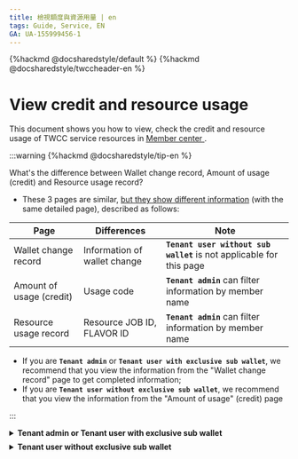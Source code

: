 ```yaml
---
title: 檢視額度與資源用量 | en
tags: Guide, Service, EN
GA: UA-155999456-1
---
```


{%hackmd @docsharedstyle/default %}
{%hackmd @docsharedstyle/twccheader-en %}


# View credit and resource usage

This document shows you how to view, check the credit and resource usage of TWCC service resources in [<ins>Member center <i class="fa fa-question-circle fa-question-circle-for-service" aria-hidden="true"></i></ins>](https://man.twcc.ai/@twsdocs/howto-service-access-service-en).

:::warning
{%hackmd @docsharedstyle/tip-en %}

What's the difference between Wallet change record, Amount of usage (credit) and Resource usage record?

- These 3 pages are similar, <ins>but they show different information</ins> (with the same detailed page), described as follows:

| Page | Differences | Note |
| -------- | -------- | -------- |
| Wallet change record    | Information of wallet change    | **`Tenant user without sub wallet`** is not applicable  for this page   |
| Amount of usage (credit)     |  Usage code  |  **`Tenant admin`** can filter information by member name    | 
| Resource usage record     | Resource JOB ID,  FLAVOR ID  |  **`Tenant admin`** can filter information by member name    |

- If you are **`Tenant admin`** or **`Tenant user with exclusive sub wallet`**, we recommend that you view the information from the "Wallet change record" page to get completed information;
- If you are **`Tenant user without exclusive sub wallet`**, we recommend that you view the information from the "Amount of usage" (credit) page

:::

<!-- 1 start -->

<details class="docspoiler">

<summary><b>Tenant admin or Tenant user with exclusive sub wallet</b></summary>

<br>

If you are"**Tenant admin**" or "**Tenant user with exclusive sub wallet**", please follow the steps to view the wallet change records and the corresponding amount of credit usage and resource usage:

### Step 1. Choose the project 

After entering service member center, click "**Projects**" > "**My Projects**" > choose the project you'd like to view the resource usage.


### Step 2. Wallet change record

click "**Wallet change record**" > click "**Wallet**"^[1]^ > "**Choose date**" > "**Service**"^[2]^ > click "**Transaction category**"^[3]^。


![](https://cos.twcc.ai/SYS-MANUAL/uploads/upload_043d98ab77e46b651a4b768cc7beeb54.png)


:::info

{%hackmd @docsharedstyle/note-en %}

[1] You can choose "**All(defalut)**", or "**main wallet**" or "**sub wallet**"
[2] Choose "**Taiwan Computing Cloud(TWCC)**" > Choose service (VCS, CCS...)
[3] You can choose "**All(defalut)**", or "**resource re-billing**" or "**resource re-funding**"...
:::

As shown in the picture above, this page record the time of each transaction, Service items, Amount of variance, Wallet balance... and other information.



**The following table shows an example:**：

- `2021/07/25 12:08:05` complete the wallet change, amount of variance of this transaction is `0.0784`,debit from`main wallet`；
- Change request from user `leoxxx` (supercomputer account) who use `Virtual Compute Service (VCS)` Service；
- Before this transaction, Wallet balance is `2631xxx`. After the transaction, Wallet balance becomes `2631xxxx`。


|Time |Transaction number | Service items |Modifier name | Transaction Category | Wallet name |Wallet balance (front) |Amount of variance | Wallet balance (back) | |
| -------- | -------- | -------- | -------- | -------- | -------- |----- |----- |----- |----- |
|2021/07/25 12:08:05    |M54709357   | Taiwan Computing Cloud(TWCC) > Virtual Compute Service (VCS)     | leoxxx     |Resource deduction| Main wallet    |2,631xxx     |-0.0784     | 2,631xxx | detailed information |

### Step 3. detailed information

click "**detailed information**" to check Identification code, Resource use period... of this transaction.

![](https://cos.twcc.ai/SYS-MANUAL/uploads/upload_f99be53362e5bef8f191f35a02f67871.png)



</details>

<!-- Space -->

<div style="height:8px"></div>

<!-- 2. start -->

<details class="docspoiler">

<summary><b>Tenant user without exclusive sub wallet</b></summary>

<br>


If you are **`Tenant user without exclusive sub wallet`**, please follow the steps to view the amount of credit usage and resource usage:

### Step 1. choose the project 

After entering service member center, click "**Projects**" > "**My Projects**" > choose the project you'd like to view the resource usage.

![](https://cos.twcc.ai/SYS-MANUAL/uploads/upload_e94f23b75104b1c6d626db5ea910d97d.png)

### Step 2. Amount of usage(credit)

click "**Amount of usage**"(credit) > Choose"**Service**"^[1]^ > Choose "**Name**" ^[2]^ > "**Choose date**" > Choose"**Transaction Category**"^[3]^。

![](https://cos.twcc.ai/SYS-MANUAL/uploads/upload_8db976c092bb5465542af4c05bddfd6a.png)



:::info

{%hackmd @docsharedstyle/note-en %}

[1] Choose "**Taiwan Computing Cloud(TWCC)**" > Choose service (VCS, CCS...)
[2] **`Tenant user`** can only view personal information, **`Tenant Admin`** can view all members in the project by choosing Name.
[3] It's not necessary to choose, or you can select "**Resource debit**" or"**Resource offset**" 
:::

As shown in the figure above, this page records the time of each usage, supercomputer account, usage information... and other information.

**The following table shows an example:**：

The system recorded an amount of credit usage at `2021/07/06 18:06:15` , User Name: `xxx` (Supercomputer account：`u3xxxx`)。


| Usage code | Time | Usage number |Supercomputer account |Name |Usage information |Detailed information |
| -------- | -------- | -------- |-------- |-------- |-------- |-------- |
|D16DD20D838A29376B8D25     | 2021/07/06 18:06:15     | M53168389     |u3xxxx    |xxx     |-16.4068    |Detailed information    |


### Step 3. Detailed information

Click "**Detailed information**" and you'll see that amount of credit usage and its corresponding Resource use period, Service ID, Resource use period...and more detailed information.


**Example**：

- VCS instance was created at at `2021/08/04 12:00:00`, VM Service name is `vmbetty0728`, VM Service ID is `2001057`
- VCS instance was deleted at :`2021/08/04 15:00:00` , Resource use period：`10800 秒(sec)`, Quota valuation is `5.3235`.

![](https://cos.twcc.ai/SYS-MANUAL/uploads/upload_f22b874a51f631c0c824fc810e38e76c.png)


</details>

<br>

